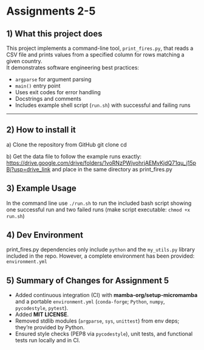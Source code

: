 # Assignments 2-5

## 1) What this project does
This project implements a command-line tool, `print_fires.py`, that reads a CSV file and prints values from a specified column for rows matching a given country.  
It demonstrates software engineering best practices:
- `argparse` for argument parsing
- `main()` entry point
- Uses exit codes for error handling
- Docstrings and comments
- Includes example shell script (`run.sh`) with successful and failing runs

---

## 2) How to install it
a) Clone the repository from GitHub
git clone <repo-url>
cd <repo-name>

b) Get the data file to follow the example runs exactly: https://drive.google.com/drive/folders/1voRNzPWjvohrjAEMvKjdQ71qu_j15pBj?usp=drive_link
and place in the same directory as print_fires.py

## 3) Example Usage
In the command line use `./run.sh` to run the included bash script showing one successful run and two failed runs (make script executable: `chmod +x run.sh`)

## 4) Dev Environment
print_fires.py dependencies only include `python` and the `my_utils.py` library included in the repo. 
However, a complete environment has been provided:  `environment.yml`

## 5) Summary of Changes for Assignment 5 
- Added continuous integration (CI) with **mamba-org/setup-micromamba** and a portable `environment.yml` (`conda-forge`; `Python`, `numpy`, `pycodestyle`, `pytest`).
- Added **MIT LICENSE**.
- Removed stdlib modules (`argparse`, `sys`, `unittest`) from env deps; they’re provided by Python.
- Ensured style checks (PEP8 via `pycodestyle`), unit tests, and functional tests run locally and in CI.
